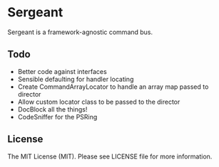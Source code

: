 # Sergeant

Sergeant is a framework-agnostic command bus.


## Todo

- Better code against interfaces
- Sensible defaulting for handler locating
- Create CommandArrayLocator to handle an array map passed to director
- Allow custom locator class to be passed to the director
- DocBlock all the things!
- CodeSniffer for the PSRing


## License

The MIT License (MIT). Please see LICENSE file for more information.
